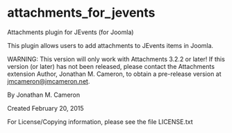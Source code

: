 attachments_for_jevents
=======================

Attachments plugin for JEvents (for Joomla)

This plugin allows users to add attachments to JEvents items in Joomla.

WARNING: This version will only work with Attachments 3.2.2 or later!
         If this version (or later) has not been released, please contact 
	 the Attachments extension Author, Jonathan M. Cameron, to obtain
         a pre-release version at jmcameron@jmcameron.net.

By Jonathan M. Cameron

Created February 20, 2015


For License/Copying information, please see the file LICENSE.txt
